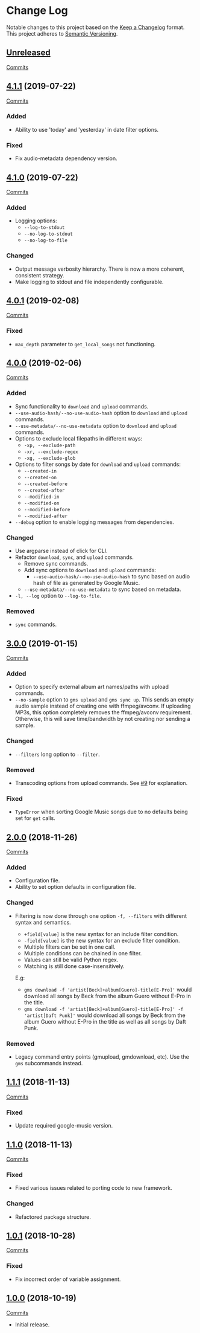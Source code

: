 # Change Log

Notable changes to this project based on the [Keep a Changelog](https://keepachangelog.com) format.
This project adheres to [Semantic Versioning](https://semver.org).


## [Unreleased](https://github.com/thebigmunch/google-music-scripts/tree/master)

[Commits](https://github.com/thebigmunch/google-music-scripts/compare/4.1.0...master)


## [4.1.1](https://github.com/thebigmunch/google-music-scripts/releases/tag/4.1.1) (2019-07-22)

[Commits](https://github.com/thebigmunch/google-music-scripts/compare/4.1.0...4.1.1)

### Added

* Ability to use 'today' and 'yesterday' in date filter options.

### Fixed

* Fix audio-metadata dependency version.


## [4.1.0](https://github.com/thebigmunch/google-music-scripts/releases/tag/4.1.0) (2019-07-22)

[Commits](https://github.com/thebigmunch/google-music-scripts/compare/4.0.1...4.1.0)

### Added

* Logging options:
	* ``--log-to-stdout``
	* ``--no-log-to-stdout``
	* ``--no-log-to-file``

### Changed

* Output message verbosity hierarchy.
	There is now a more coherent, consistent strategy.
* Make logging to stdout and file independently configurable.


## [4.0.1](https://github.com/thebigmunch/google-music-scripts/releases/tag/4.0.1) (2019-02-08)

[Commits](https://github.com/thebigmunch/google-music-scripts/compare/4.0.0...4.0.1)

### Fixed

* ``max_depth`` parameter to ``get_local_songs`` not functioning.


## [4.0.0](https://github.com/thebigmunch/google-music-scripts/releases/tag/4.0.0) (2019-02-06)

[Commits](https://github.com/thebigmunch/google-music-scripts/compare/3.0.0...4.0.0)

### Added

* Sync functionality to ``download`` and ``upload`` commands.
* ``--use-audio-hash/--no-use-audio-hash`` option to
	``download`` and ``upload`` commands.
* ``--use-metadata/--no-use-metadata`` option to
	``download`` and ``upload`` commands.
* Options to exclude local filepaths in different ways:
	* ``-xp, --exclude-path``
	* ``-xr, --exclude-regex``
	* ``-xg, --exclude-glob``
* Options to filter songs by date for ``download`` and ``upload`` commands:
	* ``--created-in``
	* ``--created-on``
	* ``--created-before``
	* ``--created-after``
	* ``--modified-in``
	* ``--modified-on``
	* ``--modified-before``
	* ``--modified-after``
* ``--debug`` option to enable logging messages from dependencies.

### Changed

* Use argparse instead of click for CLI.
* Refactor ``download``, ``sync``, and ``upload`` commands.
	* Remove sync commands.
	* Add sync options to ``download`` and ``upload`` commands:
		* ``--use-audio-hash/--no-use-audio-hash`` to sync based on
		audio hash of file as generated by Google Music.
	* ``--use-metadata/--no-use-metadata`` to sync based on metadata.
* ``-l, --log`` option to ``--log-to-file``.

### Removed

* ``sync`` commands.


## [3.0.0](https://github.com/thebigmunch/google-music-scripts/releases/tag/3.0.0) (2019-01-15)

[Commits](https://github.com/thebigmunch/google-music-scripts/compare/2.0.0...3.0.0)

### Added

* Option to specify external album art names/paths with upload commands.
* ``--no-sample`` option to ``gms upload`` and ``gms sync up``.
	This sends an empty audio sample instead of creating one with ffmpeg/avconv.
	If uploading MP3s, this option completely removes the ffmpeg/avconv requirement.
	Otherwise, this will save time/bandwidth by not creating nor sending a sample.

### Changed

* ``--filters`` long option to ``--filter``.

### Removed

* Transcoding options from upload commands.
	See [#9](https://github.com/thebigmunch/google-music-scripts/issues/9)
	for explanation.

### Fixed

* ``TypeError`` when sorting Google Music songs due to no defaults
	being set for ``get`` calls.


## [2.0.0](https://github.com/thebigmunch/google-music-scripts/releases/tag/2.0.0) (2018-11-26)

[Commits](https://github.com/thebigmunch/google-music-scripts/compare/1.1.1...2.0.0)

### Added

* Configuration file.
* Ability to set option defaults in configuration file.

### Changed

* Filtering is now done through one option ``-f, --filters`` with different syntax and semantics.
	* ``+field[value]`` is the new syntax for an include filter condition.
	* ``-field[value]`` is the new syntax for an exclude filter condition.
	* Multiple filters can be set in one call. 
	* Multiple conditions can be chained in one filter.
	* Values can still be valid Python regex.
	* Matching is still done case-insensitively.

	E.g:
	* ``gms download -f 'artist[Beck]+album[Guero]-title[E-Pro]'``
		would download all songs by Beck from the album Guero without E-Pro in the title.
	* ``gms download -f 'artist[Beck]+album[Guero]-title[E-Pro]' -f 'artist[Daft Punk]'``
		would download all songs by Beck from the album Guero without E-Pro in the title
		as well as all songs by Daft Punk.

### Removed

* Legacy command entry points (gmupload, gmdownload, etc).
	Use the ``gms`` subcommands instead.


## [1.1.1](https://github.com/thebigmunch/google-music-scripts/releases/tag/1.1.1) (2018-11-13)

[Commits](https://github.com/thebigmunch/google-music-scripts/compare/1.1.0...1.1.1)

### Fixed

* Update required google-music version.


## [1.1.0](https://github.com/thebigmunch/google-music-scripts/releases/tag/1.1.0) (2018-11-13)

[Commits](https://github.com/thebigmunch/google-music-scripts/compare/1.0.1...1.1.0)

### Fixed

* Fixed various issues related to porting code to new framework.

### Changed

* Refactored package structure.


## [1.0.1](https://github.com/thebigmunch/google-music-scripts/releases/tag/1.0.1) (2018-10-28)

[Commits](https://github.com/thebigmunch/google-music-scripts/compare/1.0.0...1.0.1)

### Fixed

* Fix incorrect order of variable assignment.


## [1.0.0](https://github.com/thebigmunch/google-music-scripts/releases/tag/1.0.0) (2018-10-19)

[Commits](https://github.com/thebigmunch/google-music-scripts/commit/e14718c875434922b451d0598da021c6617afdb0)

* Initial release.
